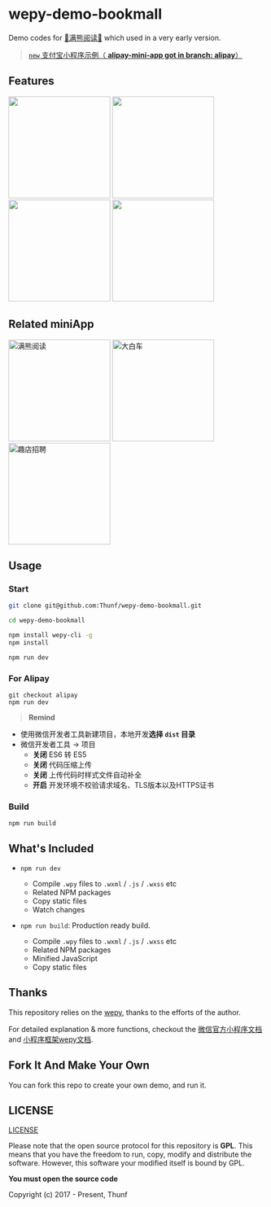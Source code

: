 # wepy-demo-bookmall

Demo codes for [🐼满熊阅读📖](https://img003.qufenqi.com/products/b4/54/b4543ad35eb9486354397bf33af8f8b5.jpg) which used in a very early version.

> [`new` 支付宝小程序示例（ **alipay-mini-app got in branch: alipay**）](https://github.com/Thunf/wepy-demo-bookmall/tree/alipay)


## Features
<div>
<img src="https://github.com/Thunf/wepy-demo-bookmall/blob/gif/gif/1.gif" width="200"/>
<img src="https://github.com/Thunf/wepy-demo-bookmall/blob/gif/gif/2.gif" width="200"/>
<img src="https://github.com/Thunf/wepy-demo-bookmall/blob/gif/gif/3.gif" width="200"/>
<img src="https://github.com/Thunf/wepy-demo-bookmall/blob/gif/gif/4.gif" width="200"/>
</div>


## Related miniApp
<div>
<img src="https://img003.qufenqi.com/products/b4/54/b4543ad35eb9486354397bf33af8f8b5.jpg" width="200" alt="满熊阅读"/>
<img src="https://img003.qufenqi.com/products/b0/11/b0110e4cfdfe7c8ce5f9dabf5ee34be2.jpg" width="200" alt="大白车"/>
<img src="https://img002.qufenqi.com/products/5d/a2/5da2bb5a6b5b149e8e841b133fc7c657.jpg" width="200" alt="趣店招聘"/>
</div>


## Usage

### Start

``` bash
git clone git@github.com:Thunf/wepy-demo-bookmall.git

cd wepy-demo-bookmall

npm install wepy-cli -g
npm install

npm run dev
```

### For Alipay
```
git checkout alipay
npm run dev
```


> **Remind**
- 使用微信开发者工具新建项目，本地开发**选择 `dist` 目录**
- 微信开发者工具 -> 项目
  - **关闭** ES6 转 ES5
  - **关闭** 代码压缩上传
  - **关闭** 上传代码时样式文件自动补全
  - **开启** 开发环境不校验请求域名、TLS版本以及HTTPS证书


### Build
```
npm run build
```


## What's Included

- `npm run dev`
  - Compile `.wpy` files to `.wxml` / `.js` / `.wxss` etc
  - Related NPM packages
  - Copy static files
  - Watch changes

- `npm run build`: Production ready build.
  - Compile `.wpy` files to `.wxml` / `.js` / `.wxss` etc
  - Related NPM packages
  - Minified JavaScript
  - Copy static files



## Thanks

This repository relies on the [wepy](https://github.com/wepyjs/wepy), thanks to the efforts of the author.

For detailed explanation & more functions, checkout the [微信官方小程序文档](https://mp.weixin.qq.com/debug/wxadoc/dev/api/) and [小程序框架wepy文档](https://wepyjs.github.io/wepy/).



## Fork It And Make Your Own

You can fork this repo to create your own demo, and run it.



## LICENSE

[LICENSE](https://github.com/Thunf/wepy-demo-bookmall/blob/master/LICENSE)

Please note that the open source protocol for this repository is **GPL**. This means that you have the freedom to run, copy, modify and distribute the software. However, this software your modified itself is bound by GPL.

**You must open the source code**

Copyright (c) 2017 - Present, Thunf


